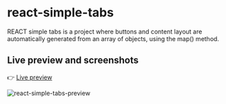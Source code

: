 # react-simple-tabs

REACT simple tabs is a project where buttons and content layout are automatically generated from an array of objects, using the map() method.

## Live preview and screenshots

:point_right: [Live preview](https://rojaslabs.github.io/react-simple-tabs/)

![react-simple-tabs-preview](https://github.com/rojaslabs/react-simple-tabs/blob/main/react-simple-tabs-preview.png?raw=true)
